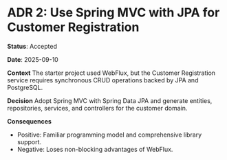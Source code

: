 # ADR 2: Use Spring MVC with JPA for Customer Registration

**Status**: Accepted

**Date**: 2025-09-10

**Context**
The starter project used WebFlux, but the Customer Registration service requires synchronous CRUD operations backed by JPA and PostgreSQL.

**Decision**
Adopt Spring MVC with Spring Data JPA and generate entities, repositories, services, and controllers for the customer domain.

**Consequences**
- Positive: Familiar programming model and comprehensive library support.
- Negative: Loses non-blocking advantages of WebFlux.
